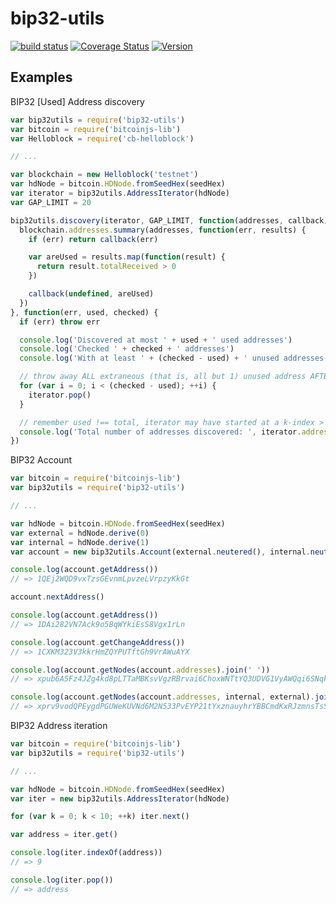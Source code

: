 # bip32-utils

[![build status](https://secure.travis-ci.org/dcousens/bip32-utils.png)](http://travis-ci.org/dcousens/bip32-utils)
[![Coverage Status](https://coveralls.io/repos/dcousens/bip32-utils/badge.png)](https://coveralls.io/r/dcousens/bip32-utils)
[![Version](http://img.shields.io/npm/v/bip32-utils.svg)](https://www.npmjs.org/package/bip32-utils)


## Examples

BIP32 [Used] Address discovery

``` javascript
var bip32utils = require('bip32-utils')
var bitcoin = require('bitcoinjs-lib')
var Helloblock = require('cb-helloblock')

// ...

var blockchain = new Helloblock('testnet')
var hdNode = bitcoin.HDNode.fromSeedHex(seedHex)
var iterator = bip32utils.AddressIterator(hdNode)
var GAP_LIMIT = 20

bip32utils.discovery(iterator, GAP_LIMIT, function(addresses, callback) {
  blockchain.addresses.summary(addresses, function(err, results) {
    if (err) return callback(err)

    var areUsed = results.map(function(result) {
      return result.totalReceived > 0
    })

    callback(undefined, areUsed)
  })
}, function(err, used, checked) {
  if (err) throw err

  console.log('Discovered at most ' + used + ' used addresses')
  console.log('Checked ' + checked + ' addresses')
  console.log('With at least ' + (checked - used) + ' unused addresses')

  // throw away ALL extraneous (that is, all but 1) unused address AFTER the last used address
  for (var i = 0; i < (checked - used); ++i) {
	iterator.pop()
  }

  // remember used !== total, iterator may have started at a k-index > 0
  console.log('Total number of addresses discovered: ', iterator.addresses.length)
})
```


BIP32 Account
``` javascript
var bitcoin = require('bitcoinjs-lib')
var bip32utils = require('bip32-utils')

// ...

var hdNode = bitcoin.HDNode.fromSeedHex(seedHex)
var external = hdNode.derive(0)
var internal = hdNode.derive(1)
var account = new bip32utils.Account(external.neutered(), internal.neutered())

console.log(account.getAddress())
// => 1QEj2WQD9vxTzsGEvnmLpvzeLVrpzyKkGt

account.nextAddress()

console.log(account.getAddress())
// => 1DAi282VN7Ack9o5BqWYkiEsS8Vgx1rLn

console.log(account.getChangeAddress())
// => 1CXKM323V3kkrHmZQYPUTftGh9VrAWuAYX

console.log(account.getNodes(account.addresses).join(' '))
// => xpub6A5Fz4JZg4kd8pLTTaMBKsvVgzRBrvai6ChoxWNTtYQ3UDVG1VyAWQqi6SNqkpsfsx9F8pRqwtKUbU4j4gqpuN2gpgQs4DiJxsJQvTjdzfA ...

console.log(account.getNodes(account.addresses, internal, external).join(' '))
// => xprv9vodQPEygdPGUWeKUVNd6M2N533PvEYP21tYxznauyhrYBBCmdKxRJzmnsTsSNqfTJPrDF98GbLCm6xRnjceZ238Qkf5GQGHk79CrFqtG4d ...
```


BIP32 Address iteration

``` javascript
var bitcoin = require('bitcoinjs-lib')
var bip32utils = require('bip32-utils')

// ...

var hdNode = bitcoin.HDNode.fromSeedHex(seedHex)
var iter = new bip32utils.AddressIterator(hdNode)

for (var k = 0; k < 10; ++k) iter.next()

var address = iter.get()

console.log(iter.indexOf(address))
// => 9

console.log(iter.pop())
// => address
```
